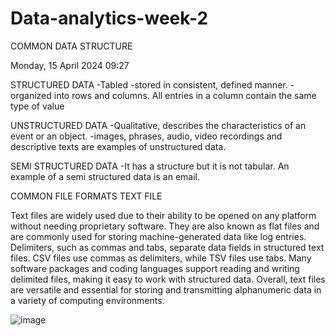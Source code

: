 # Data-analytics-week-2

COMMON DATA STRUCTURE

Monday, 15 April 2024
09:27

STRUCTURED DATA
-Tabled
-stored in consistent, defined manner.
-organized into rows and columns.
All entries in a column contain the same type of value

UNSTRUCTURED DATA
-Qualitative, describes the characteristics of an event or an object.
-images, phrases, audio, video recordings and descriptive texts are examples of unstructured data.

SEMI STRUCTURED DATA
-It has a structure but it is not tabular. An example of a semi structured data is an email.

COMMON FILE FORMATS
TEXT FILE

Text files are widely used due to their ability to be opened on any platform without needing proprietary software. They are also known as flat files and are commonly used for storing machine-generated data like log entries. Delimiters, such as commas and tabs, separate data fields in structured text files. CSV files use commas as delimiters, while TSV files use tabs. Many software packages and coding languages support reading and writing delimited files, making it easy to work with structured data. Overall, text files are versatile and essential for storing and transmitting alphanumeric data in a variety of computing environments.

![image](https://github.com/NdiiLe/Data-analytics-week-2/assets/131252498/c2aeb8a4-8b39-4fff-9350-343deac77c3b)
